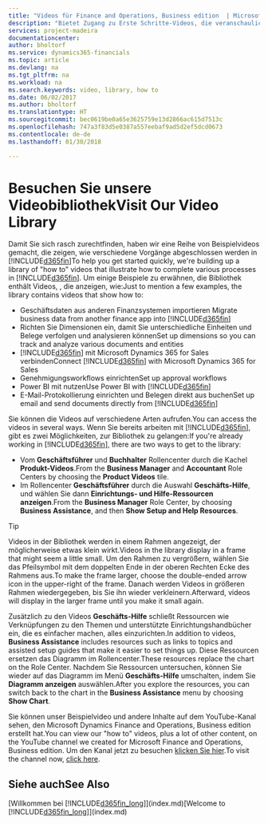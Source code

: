 ```yaml
---
title: "Videos für Finance and Operations, Business edition  | Microsoft Docs verwenden"
description: "Bietet Zugang zu Erste Schritte-Videos, die veranschaulichen, wie häufige Aufgaben ausgeführt werden."
services: project-madeira
documentationcenter: 
author: bholtorf
ms.service: dynamics365-financials
ms.topic: article
ms.devlang: na
ms.tgt_pltfrm: na
ms.workload: na
ms.search.keywords: video, library, how to
ms.date: 06/02/2017
ms.author: bholtorf
ms.translationtype: HT
ms.sourcegitcommit: bec0619be0a65e3625759e13d2866ac615d7513c
ms.openlocfilehash: 747a3f83d5e0387a557eebaf9ad5d2ef5dcd0673
ms.contentlocale: de-de
ms.lasthandoff: 01/30/2018

---
```

# <a name="visit-our-video-library"></a><span data-ttu-id="4304e-103">Besuchen Sie unsere Videobibliothek</span><span class="sxs-lookup"><span data-stu-id="4304e-103">Visit Our Video Library</span></span>
<span data-ttu-id="4304e-104">Damit Sie sich rasch zurechtfinden, haben wir eine Reihe von Beispielvideos gemacht, die zeigen, wie verschiedene Vorgänge abgeschlossen werden in [!INCLUDE[d365fin](includes/d365fin_md.md)]</span><span class="sxs-lookup"><span data-stu-id="4304e-104">To help you get started quickly, we're building up a library of "how to" videos that illustrate how to complete various processes in [!INCLUDE[d365fin](includes/d365fin_md.md)].</span></span> <span data-ttu-id="4304e-105">Um einige Beispiele zu erwähnen, die Bibliothek enthält Videos, , die anzeigen, wie:</span><span class="sxs-lookup"><span data-stu-id="4304e-105">Just to mention a few examples, the library contains videos that show how to:</span></span>  

* <span data-ttu-id="4304e-106">Geschäftsdaten aus anderen Finanzsystemen importieren </span><span class="sxs-lookup"><span data-stu-id="4304e-106">Migrate business data from another finance app into</span></span> [!INCLUDE[d365fin](includes/d365fin_md.md)]  
* <span data-ttu-id="4304e-107">Richten Sie Dimensionen ein, damit Sie unterschiedliche Einheiten und Belege verfolgen und analysieren können</span><span class="sxs-lookup"><span data-stu-id="4304e-107">Set up dimensions so you can track and analyze various documents and entities</span></span>
* <span data-ttu-id="4304e-108">[!INCLUDE[d365fin](includes/d365fin_md.md)] mit Microsoft Dynamics 365 for Sales verbinden</span><span class="sxs-lookup"><span data-stu-id="4304e-108">Connect [!INCLUDE[d365fin](includes/d365fin_md.md)] with Microsoft Dynamics 365 for Sales</span></span>
* <span data-ttu-id="4304e-109">Genehmigungsworkflows einrichten</span><span class="sxs-lookup"><span data-stu-id="4304e-109">Set up approval workflows</span></span>  
* <span data-ttu-id="4304e-110">Power BI mit  nutzen</span><span class="sxs-lookup"><span data-stu-id="4304e-110">Use Power BI with</span></span> [!INCLUDE[d365fin](includes/d365fin_md.md)]  
* <span data-ttu-id="4304e-111">E-Mail-Protokollierung einrichten und Belegen direkt aus  buchen</span><span class="sxs-lookup"><span data-stu-id="4304e-111">Set up email and send documents directly from</span></span> [!INCLUDE[d365fin](includes/d365fin_md.md)]  

<span data-ttu-id="4304e-112">Sie können die Videos auf verschiedene Arten aufrufen.</span><span class="sxs-lookup"><span data-stu-id="4304e-112">You can access the videos in several ways.</span></span> <span data-ttu-id="4304e-113">Wenn Sie bereits arbeiten mit [!INCLUDE[d365fin](includes/d365fin_md.md)], gibt es zwei Möglichkeiten, zur Bibliothek zu gelangen:</span><span class="sxs-lookup"><span data-stu-id="4304e-113">If you're already working in [!INCLUDE[d365fin](includes/d365fin_md.md)], there are two ways to get to the library:</span></span>

* <span data-ttu-id="4304e-114">Vom **Geschäftsführer** und **Buchhalter** Rollencenter durch die Kachel **Produkt-Videos**.</span><span class="sxs-lookup"><span data-stu-id="4304e-114">From the **Business Manager** and **Accountant** Role Centers by choosing the **Product Videos** tile.</span></span>  
* <span data-ttu-id="4304e-115">Im Rollencenter **Geschäftsführer** durch die Auswahl **Geschäfts-Hilfe**, und wählen Sie dann **Einrichtungs- und Hilfe-Ressourcen anzeigen**.</span><span class="sxs-lookup"><span data-stu-id="4304e-115">From the **Business Manager** Role Center, by choosing **Business Assistance**, and then **Show Setup and Help Resources**.</span></span>  

> [!Tip]  
> <span data-ttu-id="4304e-116">Videos in der Bibliothek werden in einem Rahmen angezeigt, der möglicherweise etwas klein wirkt.</span><span class="sxs-lookup"><span data-stu-id="4304e-116">Videos in the library display in a frame that might seem a little small.</span></span> <span data-ttu-id="4304e-117">Um den Rahmen zu vergrößern, wählen Sie das Pfeilsymbol mit dem doppelten Ende in der oberen Rechten Ecke des Rahmens aus.</span><span class="sxs-lookup"><span data-stu-id="4304e-117">To make the frame larger, choose the double-ended arrow icon in the upper-right of the frame.</span></span> <span data-ttu-id="4304e-118">Danach werden Videos in größeren Rahmen wiedergegeben, bis Sie ihn wieder verkleinern.</span><span class="sxs-lookup"><span data-stu-id="4304e-118">Afterward, videos will display in the larger frame until you make it small again.</span></span>  

<span data-ttu-id="4304e-119">Zusätzlich zu den Videos **Geschäfts-Hilfe** schließt Ressourcen wie Verknüpfungen zu den Themen und unterstützte Einrichtungshandbücher ein, die es einfacher machen, alles einzurichten.</span><span class="sxs-lookup"><span data-stu-id="4304e-119">In addition to videos, **Business Assistance** includes resources such as links to topics and assisted setup guides that make it easier to set things up.</span></span> <span data-ttu-id="4304e-120">Diese Ressourcen ersetzen das Diagramm im Rollencenter.</span><span class="sxs-lookup"><span data-stu-id="4304e-120">These resources replace the chart on the Role Center.</span></span> <span data-ttu-id="4304e-121">Nachdem Sie Ressourcen untersuchen, können Sie wieder auf das Diagramm im Menü **Geschäfts-Hilfe** umschalten, indem Sie **Diagramm anzeigen** auswählen.</span><span class="sxs-lookup"><span data-stu-id="4304e-121">After you explore the resources, you can switch back to the chart in the **Business Assistance** menu by choosing **Show Chart**.</span></span>  
  
<span data-ttu-id="4304e-122">Sie können unser Beispielvideo und andere Inhalte auf dem YouTube-Kanal sehen, den Microsoft Dynamics  Finance and Operations, Business edition erstellt hat.</span><span class="sxs-lookup"><span data-stu-id="4304e-122">You can view our "how to" videos, plus a lot of other content, on the YouTube channel we created for Microsoft Finance and Operations, Business edition.</span></span> <span data-ttu-id="4304e-123">Um den Kanal jetzt zu besuchen [klicken Sie hier](https://go.microsoft.com/fwlink/?linkid=851533).</span><span class="sxs-lookup"><span data-stu-id="4304e-123">To visit the channel now, [click here](https://go.microsoft.com/fwlink/?linkid=851533).</span></span>

## <a name="see-also"></a><span data-ttu-id="4304e-124">Siehe auch</span><span class="sxs-lookup"><span data-stu-id="4304e-124">See Also</span></span>
<span data-ttu-id="4304e-125">[Willkommen bei [!INCLUDE[d365fin_long](includes/d365fin_long_md.md)]](index.md)</span><span class="sxs-lookup"><span data-stu-id="4304e-125">[Welcome to [!INCLUDE[d365fin_long](includes/d365fin_long_md.md)]](index.md)</span></span>

